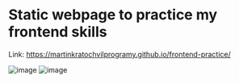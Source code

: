 # Static webpage to practice my frontend skills

Link: https://martinkratochvilprogramy.github.io/frontend-practice/

![image](https://user-images.githubusercontent.com/94861828/191201199-a8fac41f-5d70-47fa-bee1-5b40a3f50410.png)
![image](https://user-images.githubusercontent.com/94861828/191201665-ed82ac54-446e-4318-b925-b5c62c4d247b.png)
